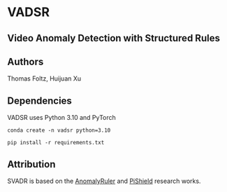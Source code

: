 # VADSR
## Video Anomaly Detection with Structured Rules

## Authors
Thomas Foltz, Huijuan Xu

## Dependencies
VADSR uses Python 3.10 and PyTorch

``conda create -n vadsr python=3.10``

``pip install -r requirements.txt``

## Attribution
SVADR is based on the [AnomalyRuler](https://github.com/Yuchen413/AnomalyRuler) and [PiShield](https://github.com/mihaela-stoian/PiShield/tree/main) research works.
